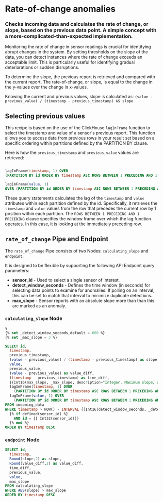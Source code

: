 # Rate-of-change anomalies
### Checks incoming data and calculates the rate of change, or slope, based on the previous data point. A simple concept with a more-complicated-than-expected implementation. 

Monitoring the rate of change in sensor readings is crucial for identifying abrupt changes in the system. By setting thresholds on the slope of the data, you can detect instances where the rate of change exceeds an acceptable limit. This is particularly useful for identifying gradual deteriorations or sudden disruptions.

To determine the slope, the previous report is retrieved and compared with the current report. The rate-of-change, or slope, is equal to the change in the y-values over the change in x-values.   

Knowing the current and previous values, slope is calculated as:
 `(value - previous_value) / (timestamp - previous_timestamp) AS slope`


## Selecting previous values

This recipe is based on the use of the ClickHouse `lagInFrame` function to select the timestamp and value of a sensor's previous report. This function allows you to access data from previous rows in your result set based on a specific ordering within partitions defined by the PARTITION BY clause.

Here is how the `previous_timestamp` and `previous_value` values are retrieved:

```sql

lagInFrame(timestamp, 1) OVER 
(PARTITION BY id ORDER BY timestamp ASC ROWS BETWEEN 1 PRECEDING AND 1 PRECEDING) AS previous_timestamp, 

lagInFrame(value, 1) 
OVER (PARTITION BY id ORDER BY timestamp ASC ROWS BETWEEN 1 PRECEDING AND 1 PRECEDING) AS previous_value

```

These query statements calculates the lag of the `timestamp` and `value` attributes within each partition defined by the id. Specifically, it retrieves the `timestamp` and `value` values from the row that precedes the current row by 1 position within each partition. The `ROWS BETWEEN 1 PRECEDING AND 1 PRECEDING` clause specifies the window frame over which the lag function operates. In this case, it is looking at the immediately preceding row. 

## `rate_of_change` Pipe and Endpoint

The `rate_of_change` Pipe consists of two Nodes: `calculating_slope` and `endpoint`.

It is designed to be flexible by supporting the following API Endpoint query parameters:
* **sensor_id** - Used to select a single sensor of interest.
* **detect_window_seconds** - Defines the time window (in seconds) for selecting data points to examine for anomalies. If polling on an interval, this can be set to match that interval to minimize duplicate detections.
* **max_slope** - Sensor reports with an absolute slope more than than this are marked as an anomaly. 

### `calculating_slope` Node


```sql
%
{% set _detect_window_seconds_default = 600 %}
{% set _max_slope = 3 %}

SELECT id, 
  timestamp, 
  previous_timestamp,
  (value - previous_value) / (timestamp - previous_timestamp) as slope,
  value, 
  previous_value,
  (value - previous_value) as value_diff,
  (timestamp - previous_timestamp) as time_diff,
  {{Int16(max_slope, _max_slope, description="Integer. Maximum slope, any higher than this are returned.")}} as max_slope,
  lagInFrame(timestamp, 1) OVER 
    (PARTITION BY id ORDER BY timestamp ASC ROWS BETWEEN 1 PRECEDING AND 1 PRECEDING) AS previous_timestamp, 
  lagInFrame(value, 1) OVER
    (PARTITION BY id ORDER BY timestamp ASC ROWS BETWEEN 1 PRECEDING AND 1 PRECEDING) AS previous_value
FROM incoming_data
WHERE timestamp > NOW() - INTERVAL {{Int16(detect_window_seconds, _detect_window_seconds_default, description="Search this many most recent minutes of the data history.")}} SECOND
  {% if defined(sensor_id) %}               
    AND id = {{ Int32(sensor_id)}}
  {% end %}    
ORDER BY timestamp DESC

```

### `endpoint` Node

```sql
SELECT id, 
  timestamp, 
  Round(slope,2) as slope, 
  Round(value_diff,2) as value_diff, 
  time_diff, 
  previous_value, 
  value, 
  max_slope 
FROM calculating_slope
WHERE ABS(slope) > max_slope
ORDER BY timestamp DESC
```

